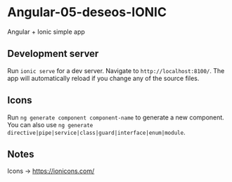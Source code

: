 # Angular-05-deseos-IONIC
Angular + Ionic simple app


## Development server

Run `ionic serve` for a dev server. Navigate to `http://localhost:8100/`. The app will automatically reload if you change any of the source files.

## Icons

Run `ng generate component component-name` to generate a new component. You can also use `ng generate directive|pipe|service|class|guard|interface|enum|module`.

## Notes

Icons -> https://ionicons.com/
